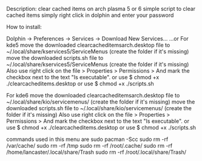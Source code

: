 Description:
clear cached items on arch plasma 5 or 6
simple script to clear cached items simply right click in dolphin and enter your password

How to install:

Dolphin -> Preferences -> Services -> Download New Services... ...or
For kde5
move the downloaded clearcacheditemsarch.desktop file to ~/.local/share/kservices5/ServiceMenus (create the folder if it's missing)
move the downloaded scripts.sh file to ~/.local/share/kservices5/ServiceMenus (create the folder if it's missing) Also use right click on the file > Properties > Permissions > And mark the checkbox next to the text "Is executable". or use $ chmod +x ./clearcacheditems.desktop or use $ chmod +x ./scripts.sh

For kde6
move the downloaded clearcacheditemsarch.desktop file to ~/.local/share/kio/servicemenus/ (create the folder if it's missing)
move the downloaded scripts.sh file to ~/.local/share/kio/servicemenus/ (create the folder if it's missing) Also use right click on the file > Properties > Permissions > And mark the checkbox next to the text "Is executable". or use $ chmod +x ./clearcacheditems.desktop or use $ chmod +x ./scripts.sh

commands used in this menu are
sudo pacman -Scc
sudo rm -rf /var/cache/
sudo rm -rf /tmp
sudo rm -rf /root/.cache/
sudo rm -rf /home/lancaster/.local/share/Trash
sudo rm -rf /root/.local/share/Trash/
